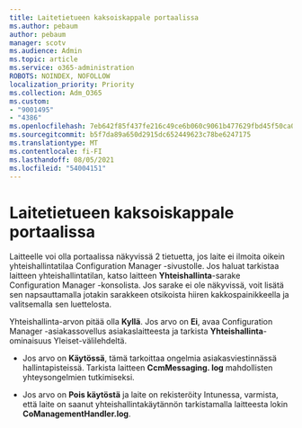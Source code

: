 ```yaml
---
title: Laitetietueen kaksoiskappale portaalissa
ms.author: pebaum
author: pebaum
manager: scotv
ms.audience: Admin
ms.topic: article
ms.service: o365-administration
ROBOTS: NOINDEX, NOFOLLOW
localization_priority: Priority
ms.collection: Adm_O365
ms.custom:
- "9001495"
- "4386"
ms.openlocfilehash: 7eb642f85f437fe216c49ce6b060c9061b477629fbd45f50ca0ef315b8cd32d3
ms.sourcegitcommit: b5f7da89a650d2915dc652449623c78be6247175
ms.translationtype: MT
ms.contentlocale: fi-FI
ms.lasthandoff: 08/05/2021
ms.locfileid: "54004151"
---
```

# <a name="duplicate-device-record-in-the-portal"></a>Laitetietueen kaksoiskappale portaalissa

Laitteelle voi olla portaalissa näkyvissä 2 tietuetta, jos laite ei ilmoita oikein yhteishallintatilaa Configuration Manager -sivustolle. Jos haluat tarkistaa laitteen yhteishallintatilan, katso laitteen **Yhteishallinta**-sarake Configuration Manager -konsolista. Jos sarake ei ole näkyvissä, voit lisätä sen napsauttamalla jotakin sarakkeen otsikoista hiiren kakkospainikkeella ja valitsemalla sen luettelosta.

Yhteishallinta-arvon pitää olla **Kyllä**. Jos arvo on **Ei**, avaa Configuration Manager -asiakassovellus asiakaslaitteesta ja tarkista **Yhteishallinta**-ominaisuus Yleiset-välilehdeltä.

- Jos arvo on **Käytössä**, tämä tarkoittaa ongelmia asiakasviestinnässä hallintapisteissä. Tarkista laitteen **CcmMessaging. log** mahdollisten yhteysongelmien tutkimiseksi.

- Jos arvo on **Pois käytöstä** ja laite on rekisteröity Intunessa, varmista, että laite on saanut yhteishallintakäytännön tarkistamalla laitteesta lokin **CoManagementHandler.log**.
